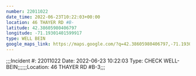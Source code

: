 ```yaml
---
number: 22011022
date_time: 2022-06-23T10:22:03+00:00
location: 46 THAYER RD #B-
latitude: 42.38605980406797
longitude: -71.19301401599917
type: WELL BEIN
google_maps_link: https://maps.google.com/?q=42.38605980406797,-71.19301401599917
---
```


;;;Incident #: 22011022  Date: 2022-06-23 10:22:03   Type: CHECK WELL-BEIN;;;;;;Location: 46 THAYER RD #B-3;;;
